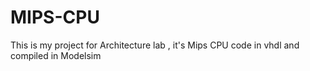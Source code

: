 MIPS-CPU
========

This is my project for Architecture lab , it's Mips CPU code in vhdl and compiled in Modelsim
